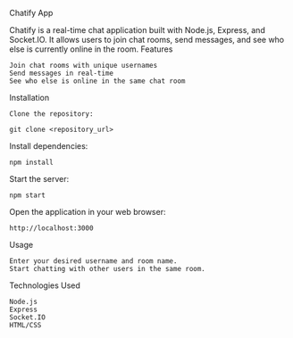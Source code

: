 Chatify App

Chatify is a real-time chat application built with Node.js, Express, and Socket.IO. It allows users to join chat rooms, send messages, and see who else is currently online in the room.
Features

    Join chat rooms with unique usernames
    Send messages in real-time
    See who else is online in the same chat room

Installation

    Clone the repository:

    git clone <repository_url>

Install dependencies:

    npm install

Start the server:

    npm start

Open the application in your web browser:

    http://localhost:3000

Usage

    Enter your desired username and room name.
    Start chatting with other users in the same room.

Technologies Used

    Node.js
    Express
    Socket.IO
    HTML/CSS
